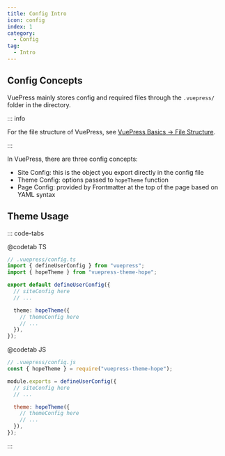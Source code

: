 ```yaml
---
title: Config Intro
icon: config
index: 1
category:
  - Config
tag:
  - Intro
---
```


## Config Concepts

VuePress mainly stores config and required files through the `.vuepress/` folder in the directory.

::: info

For the file structure of VuePress, see [VuePress Basics → File Structure](../cookbook/vuepress/file.md).

:::

In VuePress, there are three config concepts:

- Site Config: this is the object you export directly in the config file
- Theme Config: options passed to `hopeTheme` function
- Page Config: provided by Frontmatter at the top of the page based on YAML syntax

## Theme Usage

::: code-tabs

@codetab TS

```ts
// .vuepress/config.ts
import { defineUserConfig } from "vuepress";
import { hopeTheme } from "vuepress-theme-hope";

export default defineUserConfig({
  // siteConfig here
  // ...

  theme: hopeTheme({
    // themeConfig here
    // ...
  }),
});
```

@codetab JS

```js
// .vuepress/config.js
const { hopeTheme } = require("vuepress-theme-hope");

module.exports = defineUserConfig({
  // siteConfig here
  // ...

  theme: hopeTheme({
    // themeConfig here
    // ...
  }),
});
```

:::
